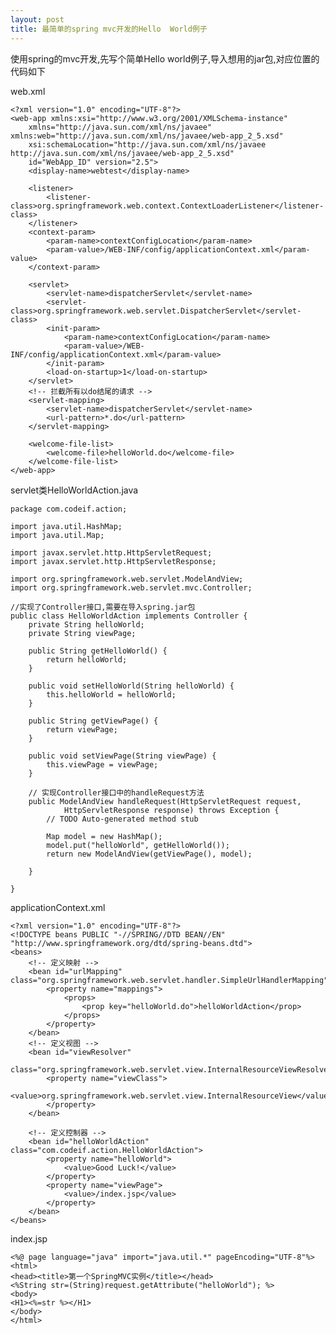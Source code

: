 ```yaml
---
layout: post
title: 最简单的spring mvc开发的Hello  World例子
---
```


使用spring的mvc开发,先写个简单Hello world例子,导入想用的jar包,对应位置的代码如下

web.xml

    <?xml version="1.0" encoding="UTF-8"?>
    <web-app xmlns:xsi="http://www.w3.org/2001/XMLSchema-instance"
        xmlns="http://java.sun.com/xml/ns/javaee" xmlns:web="http://java.sun.com/xml/ns/javaee/web-app_2_5.xsd"
        xsi:schemaLocation="http://java.sun.com/xml/ns/javaee http://java.sun.com/xml/ns/javaee/web-app_2_5.xsd"
        id="WebApp_ID" version="2.5">
        <display-name>webtest</display-name>

        <listener>
            <listener-class>org.springframework.web.context.ContextLoaderListener</listener-class>
        </listener>
        <context-param>
            <param-name>contextConfigLocation</param-name>
            <param-value>/WEB-INF/config/applicationContext.xml</param-value>
        </context-param>

        <servlet>
            <servlet-name>dispatcherServlet</servlet-name>
            <servlet-class>org.springframework.web.servlet.DispatcherServlet</servlet-class>
            <init-param>
                <param-name>contextConfigLocation</param-name>
                <param-value>/WEB-INF/config/applicationContext.xml</param-value>
            </init-param>
            <load-on-startup>1</load-on-startup>
        </servlet>
        <!-- 拦截所有以do结尾的请求 -->
        <servlet-mapping>
            <servlet-name>dispatcherServlet</servlet-name>
            <url-pattern>*.do</url-pattern>
        </servlet-mapping>

        <welcome-file-list>
            <welcome-file>helloWorld.do</welcome-file>
        </welcome-file-list>
    </web-app>


servlet类HelloWorldAction.java

    package com.codeif.action;

    import java.util.HashMap;
    import java.util.Map;

    import javax.servlet.http.HttpServletRequest;
    import javax.servlet.http.HttpServletResponse;

    import org.springframework.web.servlet.ModelAndView;
    import org.springframework.web.servlet.mvc.Controller;

    //实现了Controller接口,需要在导入spring.jar包
    public class HelloWorldAction implements Controller {
        private String helloWorld;
        private String viewPage;

        public String getHelloWorld() {
            return helloWorld;
        }

        public void setHelloWorld(String helloWorld) {
            this.helloWorld = helloWorld;
        }

        public String getViewPage() {
            return viewPage;
        }

        public void setViewPage(String viewPage) {
            this.viewPage = viewPage;
        }

        // 实现Controller接口中的handleRequest方法
        public ModelAndView handleRequest(HttpServletRequest request,
                HttpServletResponse response) throws Exception {
            // TODO Auto-generated method stub

            Map model = new HashMap();
            model.put("helloWorld", getHelloWorld());
            return new ModelAndView(getViewPage(), model);

        }

    }

applicationContext.xml

    <?xml version="1.0" encoding="UTF-8"?>
    <!DOCTYPE beans PUBLIC "-//SPRING//DTD BEAN//EN"
    "http://www.springframework.org/dtd/spring-beans.dtd">
    <beans>
        <!-- 定义映射 -->
        <bean id="urlMapping" class="org.springframework.web.servlet.handler.SimpleUrlHandlerMapping">
            <property name="mappings">
                <props>
                    <prop key="helloWorld.do">helloWorldAction</prop>
                </props>
            </property>
        </bean>
        <!-- 定义视图 -->
        <bean id="viewResolver"
            class="org.springframework.web.servlet.view.InternalResourceViewResolver">
            <property name="viewClass">
                <value>org.springframework.web.servlet.view.InternalResourceView</value>
            </property>
        </bean>

        <!-- 定义控制器 -->
        <bean id="helloWorldAction" class="com.codeif.action.HelloWorldAction">
            <property name="helloWorld">
                <value>Good Luck!</value>
            </property>
            <property name="viewPage">
                <value>/index.jsp</value>
            </property>
        </bean>
    </beans>

index.jsp

    <%@ page language="java" import="java.util.*" pageEncoding="UTF-8"%>
    <html>
    <head><title>第一个SpringMVC实例</title></head>
    <%String str=(String)request.getAttribute("helloWorld"); %>
    <body>
    <H1><%=str %></H1>
    </body>
    </html>
